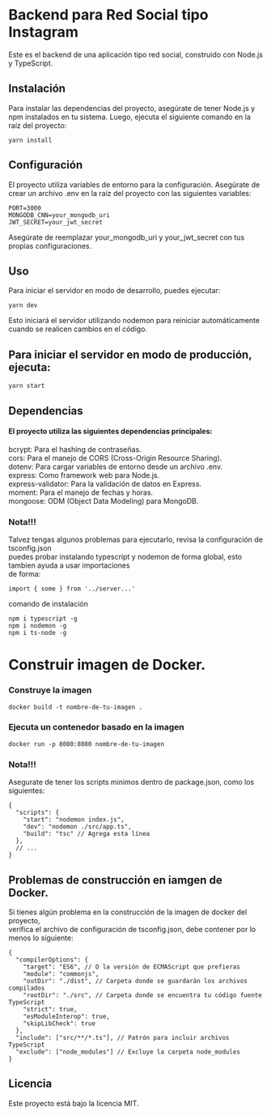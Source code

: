 # Backend para Red Social tipo Instagram

Este es el backend de una aplicación tipo red social, construido con Node.js y TypeScript.

## Instalación

Para instalar las dependencias del proyecto, asegúrate de tener Node.js y npm instalados en tu sistema. Luego, ejecuta el siguiente comando en la raíz del proyecto:

```
yarn install
```
## Configuración
El proyecto utiliza variables de entorno para la configuración. Asegúrate de crear un archivo .env en la raíz del proyecto con las siguientes variables:

```
PORT=3000
MONGODB_CNN=your_mongodb_uri
JWT_SECRET=your_jwt_secret
```
Asegúrate de reemplazar your_mongodb_uri y your_jwt_secret con tus propias configuraciones.

## Uso
Para iniciar el servidor en modo de desarrollo, puedes ejecutar:

```
yarn dev
```

Esto iniciará el servidor utilizando nodemon para reiniciar automáticamente cuando se realicen cambios en el código.

## Para iniciar el servidor en modo de producción, ejecuta:

```
yarn start
```

## Dependencias
#### El proyecto utiliza las siguientes dependencias principales:

bcrypt: Para el hashing de contraseñas.  
cors: Para el manejo de CORS (Cross-Origin Resource Sharing).  
dotenv: Para cargar variables de entorno desde un archivo .env.  
express: Como framework web para Node.js.  
express-validator: Para la validación de datos en Express.  
moment: Para el manejo de fechas y horas.  
mongoose: ODM (Object Data Modeling) para MongoDB.


### Nota!!!
Talvez tengas algunos problemas para ejecutarlo, revisa la configuración de tsconfig.json  
puedes probar instalando typescript y nodemon de forma global, esto tambien ayuda a usar importaciones  
de forma:  
```
import { some } from '../server...'
```
comando de instalación  
```
npm i typescript -g
npm i nodemon -g
npm i ts-node -g
```
# Construir imagen de Docker.
### Construye la imagen

```
docker build -t nombre-de-tu-imagen .
```
### Ejecuta un contenedor basado en la imagen

```
docker run -p 8080:8080 nombre-de-tu-imagen

```

### Nota!!!
Asegurate de tener los scripts minimos dentro de package.json, como los siguientes:

```
{
  "scripts": {
    "start": "nodemon index.js",
    "dev": "nodemon ./src/app.ts",
    "build": "tsc" // Agrega esta línea
  },
  // ...
}

```
## Problemas de construcción en iamgen de Docker.  

Si tienes algún problema en la construcción de la imagen de docker del proyecto,  
verifica el archivo de configuración de tsconfig.json, debe contener por lo menos lo siguiente:

```
{
  "compilerOptions": {
    "target": "ES6", // O la versión de ECMAScript que prefieras
    "module": "commonjs",
    "outDir": "./dist", // Carpeta donde se guardarán los archivos compilados
    "rootDir": "./src", // Carpeta donde se encuentra tu código fuente TypeScript
    "strict": true,
    "esModuleInterop": true,
    "skipLibCheck": true
  },
  "include": ["src/**/*.ts"], // Patrón para incluir archivos TypeScript
  "exclude": ["node_modules"] // Excluye la carpeta node_modules
}

```


## Licencia
Este proyecto está bajo la licencia MIT.
